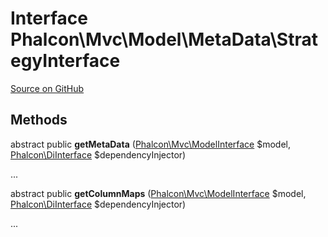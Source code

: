 # Interface **Phalcon\\Mvc\\Model\\MetaData\\StrategyInterface**

<a href="https://github.com/phalcon/cphalcon/blob/master/phalcon/mvc/model/metadata/strategyinterface.zep" class="btn btn-default btn-sm">Source on GitHub</a>

## Methods
abstract public  **getMetaData** ([Phalcon\Mvc\ModelInterface](/en/3.1/api/Phalcon_Mvc_ModelInterface) $model, [Phalcon\DiInterface](/en/3.1/api/Phalcon_DiInterface) $dependencyInjector)

...


abstract public  **getColumnMaps** ([Phalcon\Mvc\ModelInterface](/en/3.1/api/Phalcon_Mvc_ModelInterface) $model, [Phalcon\DiInterface](/en/3.1/api/Phalcon_DiInterface) $dependencyInjector)

...


